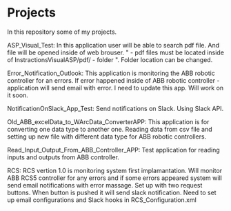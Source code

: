 # Projects
In this repository some of my projects.

ASP_Visual_Test:
    In this application user will be able to search pdf file. And file will be opened inside of web brouser. " - pdf files must be located inside of InstractionsVisualASP/pdf/ - folder ". Folder location can be changed.

Error_Notification_Outlook:
    This application is monitoring the ABB robotic controller for an errors. If error happened inside of ABB robotic controller - application will send email with error. I need to update this app. Will work on it soon.

NotificationOnSlack_App_Test:
    Send notifications on Slack. Using Slack API.

Old_ABB_excelData_to_WArcData_ConverterAPP:
    This application is for converting one data type to another one. Reading data from csv file and setting up new file with different data type for ABB robotic controllers.

Read_Input_Output_From_ABB_Controller_APP:
    Test application for reading inputs and outputs from ABB controller.

RCS:
	RCS vertion 1.0 is monitoring system first implamantation.
	Will monitor ABB RCS5 controller for any errors and if some errors appeared system will send email notifications with error massage.
	Set up with two request buttons. When button is pushed it will send slack notification. 
	Need to set up email configurations and Slack hooks in RCS_Configuration.xml
